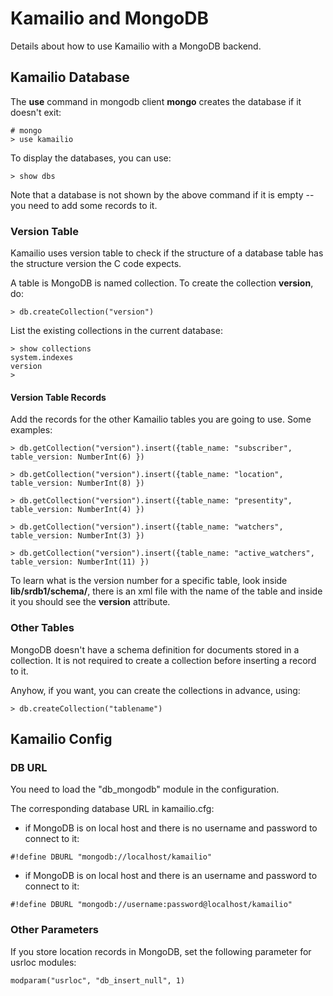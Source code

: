 # Kamailio and MongoDB

Details about how to use Kamailio with a MongoDB backend.

## Kamailio Database

The **use** command in mongodb client **mongo** creates the database if
it doesn't exit:

    # mongo
    > use kamailio

To display the databases, you can use:

    > show dbs

Note that a database is not shown by the above command if it is empty --
you need to add some records to it.

### Version Table

Kamailio uses version table to check if the structure of a database
table has the structure version the C code expects.

A table is MongoDB is named collection. To create the collection
**version**, do:

    > db.createCollection("version")

List the existing collections in the current database:

    > show collections
    system.indexes
    version
    > 

#### Version Table Records

Add the records for the other Kamailio tables you are going to use. Some
examples:


    > db.getCollection("version").insert({table_name: "subscriber", table_version: NumberInt(6) })

    > db.getCollection("version").insert({table_name: "location", table_version: NumberInt(8) })

    > db.getCollection("version").insert({table_name: "presentity", table_version: NumberInt(4) })

    > db.getCollection("version").insert({table_name: "watchers", table_version: NumberInt(3) })

    > db.getCollection("version").insert({table_name: "active_watchers", table_version: NumberInt(11) })

To learn what is the version number for a specific table, look inside
**lib/srdb1/schema/**, there is an xml file with the name of the table
and inside it you should see the **version** attribute.

### Other Tables

MongoDB doesn't have a schema definition for documents stored in a
collection. It is not required to create a collection before inserting a
record to it.

Anyhow, if you want, you can create the collections in advance, using:

    > db.createCollection("tablename")

## Kamailio Config

### DB URL

You need to load the "db_mongodb" module in the configuration.

The corresponding database URL in kamailio.cfg:

-   if MongoDB is on local host and there is no username and password to
    connect to it:

<!-- -->

    #!define DBURL "mongodb://localhost/kamailio"

-   if MongoDB is on local host and there is an username and password to
    connect to it:

<!-- -->

    #!define DBURL "mongodb://username:password@localhost/kamailio"

### Other Parameters

If you store location records in MongoDB, set the following parameter
for usrloc modules:

    modparam("usrloc", "db_insert_null", 1)
